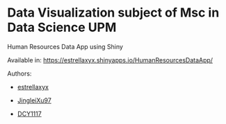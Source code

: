 # Data Visualization subject of Msc in Data Science UPM

Human Resources Data App using Shiny

Available in: https://estrellaxyx.shinyapps.io/HumanResourcesDataApp/


Authors: 

- [estrellaxyx](https://github.com/estrellaxyx)

- [JingleiXu97](https://github.com/JingleiXu97)
 
- [DCY1117](https://github.com/DCY1117)
